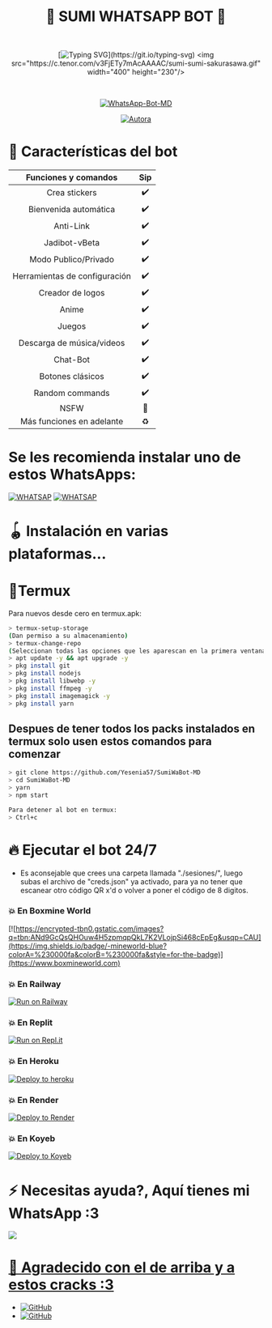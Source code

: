 <h1 align="center">🌟 SUMI WHATSAPP BOT 🌟</h1>
<br>
<div align="center">

[![Typing SVG](https://readme-typing-svg.demolab.com?font=Fira+Code&pause=1000&color=00CB22&width=435&lines=Simple+WhatsApp+Bot+Multidevice+nwn;Gracias+por+usar+este+bot+my+king+%3A3;%5B+How+sexy+are+you+7w7r+%5D_)](https://git.io/typing-svg)
<img src="https://c.tenor.com/v3FjETy7mAcAAAAC/sumi-sumi-sakurasawa.gif" width="400" height="230"/>
</div>
<br>
<p align="center">
<a href="https://tinyurl.com/Onichan7w7r"><img title="WhatsApp-Bot-MD" src="https://img.shields.io/badge/-WHATSAPP--BOT--MD-green?colorA=%23ff0000&colorB=%23017e40&style=for-the-badge"></a>
</p>
<p align="center">
<a href="https://tinyurl.com/2p9kb7yd"><img title="Autora" src="https://img.shields.io/badge/Autor-Yesenia_Magdalena-orange?style=for-the-badge&logo=github"></a>
</p>
</details>
</p>

# 📖 Características del bot 
|  Funciones y comandos  |                                           Sip |
| :---------------------------------------------: | :-----------: |
| Crea stickers|✔️|
| Bienvenida automática|✔️|
| Anti-Link|✔️|
| Jadibot-vBeta|✔️|
| Modo Publico/Privado|✔️|
| Herramientas de configuración|✔️|
| Creador de logos|✔️|
| Anime|✔️|
| Juegos|✔️|
| Descarga de música/videos|✔️|
| Chat-Bot|✔️|
| Botones clásicos|✔️|
| Random commands|✔️|
| NSFW|🔞|
| Más funciones en adelante|♻️|

# Se les recomienda instalar uno de estos WhatsApps:
[![WHATSAP](https://img.shields.io/badge/WhatsApp-25D366?style=for-the-badge&logo=whatsapp&logoColor=white)](https://play.google.com/store/apps/details?id=com.whatsapp) [![WHATSAP](https://img.shields.io/badge/WhatsApp_Bussines-25D366?style=for-the-badge&logo=whatsapp&logoColor=white)](https://play.google.com/store/apps/details?id=com.whatsapp.w4b)

# 🪀 Instalación en varias plataformas...

# 📲Termux
Para nuevos desde cero en termux.apk:
```bash
> termux-setup-storage
(Dan permiso a su almacenamiento)
> termux-change-repo
(Seleccionan todas las opciones que les aparescan en la primera ventana || En la segunda ventana seleccionan la opcion que contenga las palabras 'termux.mentality.rip' )
> apt update -y && apt upgrade -y
> pkg install git
> pkg install nodejs
> pkg install libwebp -y
> pkg install ffmpeg -y
> pkg install imagemagick -y
> pkg install yarn

```
## Despues de tener todos los packs instalados en termux solo usen estos comandos para comenzar
```bash
> git clone https://github.com/Yesenia57/SumiWaBot-MD 
> cd SumiWaBot-MD 
> yarn
> npm start

Para detener al bot en termux:
> Ctrl+c
```

# 🔥 Ejecutar el bot 24/7 
- Es aconsejable que crees una carpeta llamada "./sesiones/", luego subas el archivo de "creds.json" ya activado, para ya no tener que escanear otro código QR x'd o volver a poner el código de 8 digitos.

### 💥 En Boxmine World
[![https://encrypted-tbn0.gstatic.com/images?q=tbn:ANd9GcQsQHOuw4H5zpmqpQkL7K2VLojpSi468cEpEg&usqp=CAU](https://img.shields.io/badge/-mineworld-blue?colorA=%230000fa&colorB=%230000fa&style=for-the-badge)](https://www.boxmineworld.com)

### 💥 En Railway
[![Run on Railway](https://img.shields.io/badge/-Run%20Railway-green?colorA=%23fa0000&colorB=%23017e40&style=for-the-badge)](https://railway.app/new/template?template=https://github.com/Yesenia57/SumiWaBot-MD/)

### 💥 En Replit
[![Run on Repl.it](https://replit.com/badge/github/Yesenia57/SumiWaBot-MD)](https://repl.it/github/Yesenia57/SumiWaBot-MD)

### 💥 En Heroku
[![Deploy to heroku](https://www.herokucdn.com/deploy/button.svg)](https://heroku.com/deploy?template=https://github.com/Yesenia57/SumiWaBot-MD/)

### 💥 En Render
[![Deploy to Render](https://render.com/images/deploy-to-render-button.svg)](https://dashboard.render.com/blueprint/new?repo=https://github.com/Yesenia57/SumiWaBot-MD/)

### 💥 En Koyeb
[![Deploy to Koyeb](https://www.koyeb.com/static/images/deploy/button.svg)](https://app.koyeb.com/deploy?type=git&repository=https://github.com/Yesenia57/SumiWaBot-MD&branch=master&name=nekotinabot)

# ⚡ Necesitas ayuda?, Aquí tienes mi WhatsApp :3

<a href="https://wa.me/51957041866"><img src="https://img.shields.io/badge/WhatsApp-25D366?style=for-the-badge&logo=whatsapp&logoColor=white" />

# 🗿 Agradecido con el de arriba y a estos cracks :3

* <a href="https://github.com/adiwajshing/Baileys"><img alt="GitHub" src="https://img.shields.io/badge/adiwajshing/Baileys%20-%23121011.svg?&style=for-the-badge&logo=github&logoColor=white">
* <a href="https://github.com/BochilGaming"><img alt="GitHub" src="https://img.shields.io/badge/BochilGaming%20-%23121011.svg?&style=for-the-badge&logo=github&logoColor=white">
</p>

